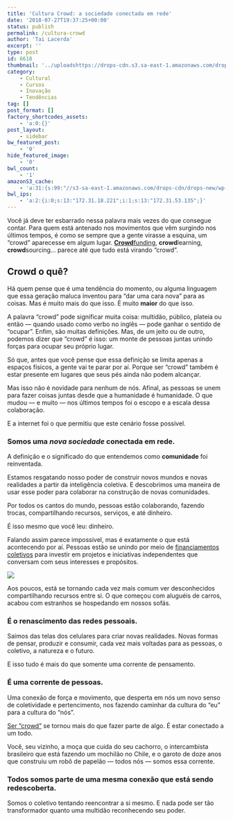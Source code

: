 ```yaml
---
title: 'Cultura Crowd: a sociedade conectada em rede'
date: '2018-07-27T19:37:25+00:00'
status: publish
permalink: /cultura-crowd
author: 'Tai Lacerda'
excerpt: ''
type: post
id: 6618
thumbnail: '../uploadshttps://drops-cdn.s3.sa-east-1.amazonaws.com/drops-new/wp-content/uploads/2018/07/27194330/capa_drops_cultura_crowd-1-150x150.jpg'
category:
    - Cultural
    - Cursos
    - Inovação
    - Tendências
tag: []
post_format: []
factory_shortcodes_assets:
    - 'a:0:{}'
post_layout:
    - sidebar
bw_featured_post:
    - '0'
hide_featured_image:
    - '0'
bwl_count:
    - '1'
amazonS3_cache:
    - 'a:31:{s:99:"//s3-sa-east-1.amazonaws.com/drops-cdn/drops-new/wp-content/uploads/2018/07/06160110/astronauta.jpg";i:6627;s:107:"//s3-sa-east-1.amazonaws.com/drops-cdn/drops-new/wp-content/uploads/2018/07/06160110/astronauta-300x199.jpg";i:6627;s:61:"//descola.org/drops/wp-content/uploads/2018/07/astronauta.jpg";i:6627;s:69:"//descola.org/drops/wp-content/uploads/2018/07/astronauta-300x199.jpg";i:6627;s:96:"//s3-sa-east-1.amazonaws.com/drops-cdn/drops-new/wp-content/uploads/2018/07/06160116/people.jpeg";i:6628;s:104:"//s3-sa-east-1.amazonaws.com/drops-cdn/drops-new/wp-content/uploads/2018/07/06160116/people-300x200.jpeg";i:6628;s:58:"//descola.org/drops/wp-content/uploads/2018/07/people.jpeg";i:6628;s:66:"//descola.org/drops/wp-content/uploads/2018/07/people-300x200.jpeg";i:6628;s:108:"//s3-sa-east-1.amazonaws.com/drops-cdn/drops-new/wp-content/uploads/2018/07/06160110/astronauta-1024x680.jpg";i:6627;s:70:"//descola.org/drops/wp-content/uploads/2018/07/astronauta-1024x680.jpg";i:6627;s:85:"//descola.org/drops/wp-content/uploads/2018/07/06160110/astronauta-e1530893109772.jpg";i:6627;s:79:"//descola.org/drops/wp-content/uploads/2018/07/06160110/astronauta-1024x680.jpg";i:6627;s:70:"//descola.org/drops/wp-content/uploads/2018/07/06160110/astronauta.jpg";i:6627;s:104:"//s3-sa-east-1.amazonaws.com/drops-cdn/drops-new/wp-content/uploads/2018/07/20201839/astronauta-copy.jpg";i:6651;s:113:"//s3-sa-east-1.amazonaws.com/drops-cdn/drops-new/wp-content/uploads/2018/07/20201839/astronauta-copy-1024x680.jpg";i:6651;s:66:"//descola.org/drops/wp-content/uploads/2018/07/astronauta-copy.jpg";i:6651;s:75:"//descola.org/drops/wp-content/uploads/2018/07/astronauta-copy-1024x680.jpg";i:6651;s:105:"//s3-sa-east-1.amazonaws.com/drops-cdn/drops-new/wp-content/uploads/2018/07/20202041/ma%CC%83os-copy.jpeg";s:4:"6653";s:114:"//s3-sa-east-1.amazonaws.com/drops-cdn/drops-new/wp-content/uploads/2018/07/20202041/ma%CC%83os-copy-1024x683.jpeg";s:4:"6653";s:67:"//descola.org/drops/wp-content/uploads/2018/07/ma%CC%83os-copy.jpeg";s:4:"6653";s:63:"//descola.org/drops/wp-content/uploads/2018/07/mãos-copy.jpeg";i:6653;s:101:"//s3-sa-east-1.amazonaws.com/drops-cdn/drops-new/wp-content/uploads/2018/07/20202041/mãos-copy.jpeg";i:6653;s:103:"//s3-sa-east-1.amazonaws.com/drops-cdn/drops-new/wp-content/uploads/2018/07/20202153/dinheiro-copy.jpeg";i:6655;s:112:"//s3-sa-east-1.amazonaws.com/drops-cdn/drops-new/wp-content/uploads/2018/07/20202153/dinheiro-copy-1024x654.jpeg";i:6655;s:65:"//descola.org/drops/wp-content/uploads/2018/07/dinheiro-copy.jpeg";i:6655;s:74:"//descola.org/drops/wp-content/uploads/2018/07/dinheiro-copy-1024x654.jpeg";i:6655;s:94:"//s3-sa-east-1.amazonaws.com/drops-cdn/drops-new/wp-content/uploads/2018/07/27193608/notas.jpg";i:6667;s:103:"//s3-sa-east-1.amazonaws.com/drops-cdn/drops-new/wp-content/uploads/2018/07/27193608/notas-1024x683.jpg";i:6667;s:56:"//descola.org/drops/wp-content/uploads/2018/07/notas.jpg";i:6667;s:65:"//descola.org/drops/wp-content/uploads/2018/07/notas-1024x683.jpg";i:6667;s:27:"//embed.playbuzz.com/sdk.js";a:1:{s:9:"timestamp";i:1534358794;}}'
bwl_ips:
    - 'a:2:{i:0;s:13:"172.31.18.221";i:1;s:13:"172.31.53.135";}'
---
```

<span style="font-weight: 400;">Você já deve ter esbarrado nessa palavra mais vezes do que consegue contar. Para quem está antenado nos movimentos que vêm surgindo nos últimos tempos, é como se sempre que a gente virasse a esquina, um “crowd” aparecesse em algum lugar. </span>[**Crowd**](https://descola.org/curso/crowdfunding)<span style="font-weight: 400;">[funding](https://descola.org/curso/crowdfunding), </span>**crowd**<span style="font-weight: 400;">learning, </span>**crowd**<span style="font-weight: 400;">sourcing… parece até que tudo está virando “crowd”.</span>

**Crowd o quê?**
----------------

<span style="font-weight: 400;">Há quem pense que é uma tendência do momento, ou alguma linguagem que essa geração maluca inventou para “dar uma cara nova” para as coisas. Mas é muito mais do que isso. É muito </span>**maior**<span style="font-weight: 400;"> do que isso. </span>

<span style="font-weight: 400;">A palavra “crowd” pode significar muita coisa: multidão, público, plateia ou então — quando usado como verbo no inglês — pode ganhar o sentido de “ocupar”. Enfim, são muitas definições. Mas, de um jeito ou de outro, podemos dizer que “crowd” é isso: um monte de pessoas juntas unindo forças para ocupar seu próprio lugar. </span>

<span style="font-weight: 400;">Só que, antes que você pense que essa definição se limita apenas a espaços físicos, a gente vai te parar por aí. Porque ser “crowd” também é estar presente em lugares que seus pés ainda não podem alcançar.</span>

<span style="font-weight: 400;">Mas isso não é novidade para nenhum de nós. Afinal, as pessoas se unem para fazer coisas juntas desde que a humanidade é humanidade. O que mudou — e muito — nos últimos tempos foi o escopo e a escala dessa colaboração.</span>

<span style="font-weight: 400;">E a internet foi o que permitiu que este cenário fosse possível. </span>

### **Somos uma** ***nova sociedade*** **conectada em rede.** 

<span style="font-weight: 400;">A definição e o significado do que entendemos como </span>**comunidade**<span style="font-weight: 400;"> foi reinventada.</span>

<span style="font-weight: 400;">Estamos resgatando nosso poder de construir novos mundos e novas realidades a partir da inteligência coletiva. E descobrimos uma maneira de usar esse poder para colaborar na construção de novas comunidades.</span>  
<script>(function(d,s,id){var js,fjs=d.getElementsByTagName(s)[0];if(d.getElementById(id))return;js=d.createElement(s);js.id=id;js.src='https://embed.playbuzz.com/sdk.js';fjs.parentNode.insertBefore(js,fjs);}(document,'script','playbuzz-sdk'));</script>

<div class="playbuzz" data-id="21f0d7a2-bbb8-4fd7-9aa6-e33139b7dbcd" data-show-info="false" data-show-share="false"></div><span style="font-weight: 400;">Por todos os cantos do mundo, pessoas estão colaborando, fazendo trocas, compartilhando recursos, serviços, e até dinheiro.</span>

<span style="font-weight: 400;">É isso mesmo que você leu: dinheiro.</span>

<span style="font-weight: 400;">Falando assim parece impossível, mas é exatamente o que está acontecendo por aí. Pessoas estão se unindo por meio de [financiamentos coletivos](https://descola.org/curso/crowdfunding) para investir em projetos e iniciativas independentes que conversam com seus interesses e propósitos. </span>

![](https://descola.org/drops/wp-content/uploads/2018/07/notas-1024x683.jpg)

<span style="font-weight: 400;">Aos poucos, está se tornando cada vez mais comum ver desconhecidos compartilhando recursos entre si. O que começou com aluguéis de carros, acabou com estranhos se hospedando em nossos sofás. </span>

### **É o renascimento das redes pessoais.** 

<span style="font-weight: 400;">Saímos das telas dos celulares para criar novas realidades. Novas formas de pensar, produzir e consumir, cada vez mais voltadas para as pessoas, o coletivo, a natureza e o futuro. </span>

<span style="font-weight: 400;">E isso tudo é mais do que somente uma corrente de pensamento. </span>

### **É uma corrente de pessoas.** 

<span style="font-weight: 400;">Uma conexão de força e movimento, que desperta em nós um novo senso de coletividade e pertencimento, nos fazendo caminhar da cultura do “eu” para a cultura do “nós”.</span>

<span style="font-weight: 400;">[Ser “crowd”](https://descola.org/curso/cultura-crowd) se tornou mais do que fazer parte de algo. É estar conectado a um todo. </span>

<span style="font-weight: 400;">Você, seu vizinho, a moça que cuida do seu cachorro, o intercambista brasileiro que está fazendo um mochilão no Chile, e o garoto de doze anos que construiu um robô de papelão — todos nós — somos essa corrente.</span>

### **Todos somos parte de uma mesma conexão que está sendo redescoberta.** 

<span style="font-weight: 400;">Somos o coletivo tentando reencontrar a si mesmo. E nada pode ser tão transformador quanto uma multidão reconhecendo seu poder. </span>

<script>(function(d,s,id){var js,fjs=d.getElementsByTagName(s)[0];if(d.getElementById(id))return;js=d.createElement(s);js.id=id;js.src='https://embed.playbuzz.com/sdk.js';fjs.parentNode.insertBefore(js,fjs);}(document,'script','playbuzz-sdk'));</script>

<div class="playbuzz" data-id="15b941a0-02e3-4853-bea9-479a9bf156de" data-show-info="false" data-show-share="false"></div>